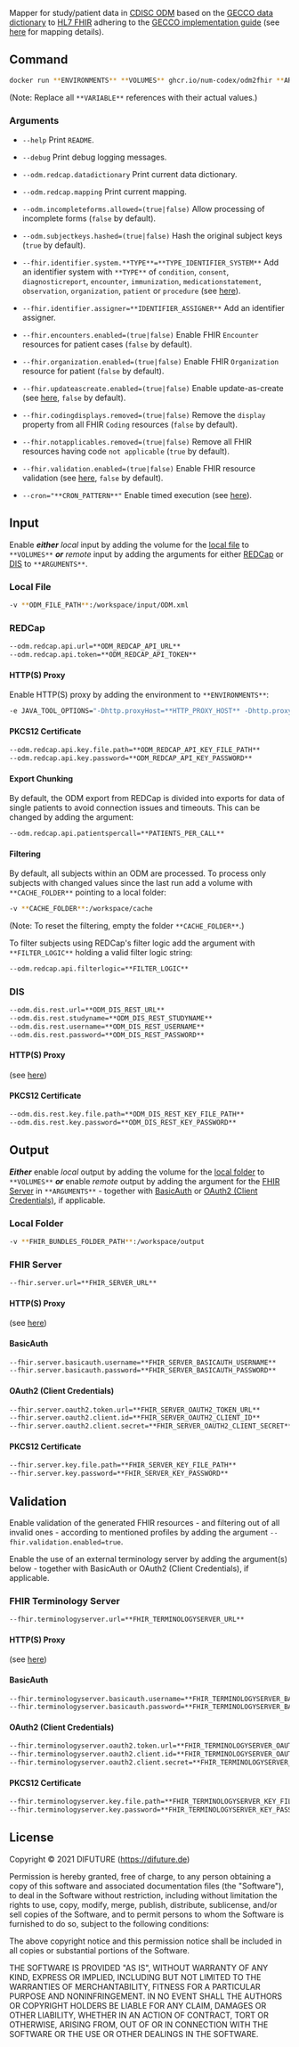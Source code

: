 

Mapper for study/patient data in [CDISC ODM](https://www.cdisc.org/standards/data-exchange/odm) based on the [GECCO data dictionary](https://confluence.imi.med.fau.de/display/MIIC/30+EDC+System+REDCap) to [HL7 FHIR](https://www.hl7.org/fhir) adhering to the [GECCO implementation guide](https://simplifier.net/ForschungsnetzCovid-19) (see [here](mappings.md) for mapping details).

## Command
```sh
docker run **ENVIRONMENTS** **VOLUMES** ghcr.io/num-codex/odm2fhir **ARGUMENTS**
```
(Note: Replace all `**VARIABLE**` references with their actual values.)

### Arguments

* `--help` Print `README`.

* `--debug` Print debug logging messages.

* `--odm.redcap.datadictionary` Print current data dictionary.

* `--odm.redcap.mapping` Print current mapping.

* `--odm.incompleteforms.allowed=(true|false)` Allow processing of incomplete forms (`false` by default). 

* `--odm.subjectkeys.hashed=(true|false)` Hash the original subject keys (`true` by default).

* `--fhir.identifier.system.**TYPE**=**TYPE_IDENTIFIER_SYSTEM**` Add an identifier system with `**TYPE**` of `condition`, `consent`, `diagnosticreport`, `encounter`, `immunization`, `medicationstatement`, `observation`, `organization`, `patient` or `procedure` (see [here](https://simplifier.net/guide/GermanCoronaConsensusDataSet-ImplementationGuide/TransactionBundle)).

* `--fhir.identifier.assigner=**IDENTIFIER_ASSIGNER**` Add an identifier assigner.

* `--fhir.encounters.enabled=(true|false)` Enable FHIR `Encounter` resources for patient cases (`false` by default).

* `--fhir.organization.enabled=(true|false)` Enable FHIR `Organization` resource for patient (`false` by default).

* `--fhir.updateascreate.enabled=(true|false)` Enable update-as-create (see [here](https://www.hl7.org/fhir/http.html#upsert), `false` by default).

* `--fhir.codingdisplays.removed=(true|false)` Remove the `display` property from all FHIR `Coding` resources (`false` by default).

* `--fhir.notapplicables.removed=(true|false)` Remove all FHIR resources having code `not applicable` (`true` by default).

* `--fhir.validation.enabled=(true|false)` Enable FHIR resource validation (see [here](#validation), `false` by default).

* `--cron="**CRON_PATTERN**"` Enable timed execution (see [here](https://docs.spring.io/spring-framework/docs/current/javadoc-api/org/springframework/scheduling/support/CronSequenceGenerator.html)).

## Input

Enable ***either*** *local* input by adding the volume for the [local file](#local-file) to `**VOLUMES**` ***or*** *remote* input by adding the arguments for either [REDCap](#redcap) or [DIS](#dis) to `**ARGUMENTS**`.

### Local File
```sh
-v **ODM_FILE_PATH**:/workspace/input/ODM.xml
```

### REDCap
```sh
--odm.redcap.api.url=**ODM_REDCAP_API_URL**
--odm.redcap.api.token=**ODM_REDCAP_API_TOKEN**
```

#### HTTP(S) Proxy
Enable HTTP(S) proxy by adding the environment to `**ENVIRONMENTS**`:
```sh
-e JAVA_TOOL_OPTIONS="-Dhttp.proxyHost=**HTTP_PROXY_HOST** -Dhttp.proxyPort=**HTTP_PROXY_PORT** -Dhttp.nonProxyHosts=**HTTP_NON_PROXY_HOSTS** -Dhttps.proxyHost=**HTTPS_PROXY_HOST** -Dhttps.proxyPort=**HTTPS_PROXY_PORT** -Dhttps.nonProxyHosts=**HTTPS_NON_PROXY_HOSTS**"
```

#### PKCS12 Certificate
```sh
--odm.redcap.api.key.file.path=**ODM_REDCAP_API_KEY_FILE_PATH**
--odm.redcap.api.key.password=**ODM_REDCAP_API_KEY_PASSWORD**
```

#### Export Chunking
By default, the ODM export from REDCap is divided into exports for data of single patients to avoid connection issues and timeouts. This can be changed by adding the argument:
```sh
--odm.redcap.api.patientspercall=**PATIENTS_PER_CALL**
```

#### Filtering
By default, all subjects within an ODM are processed. To process only subjects with changed values since the last run add a volume with `**CACHE_FOLDER**` pointing to a local folder:
```sh
-v **CACHE_FOLDER**:/workspace/cache
```
(Note: To reset the filtering, empty the folder `**CACHE_FOLDER**`.)

To filter subjects using REDCap's filter logic add the argument with `**FILTER_LOGIC**` holding a valid filter logic string:
```sh
--odm.redcap.api.filterlogic=**FILTER_LOGIC**
```

### DIS
```sh
--odm.dis.rest.url=**ODM_DIS_REST_URL**
--odm.dis.rest.studyname=**ODM_DIS_REST_STUDYNAME**
--odm.dis.rest.username=**ODM_DIS_REST_USERNAME**
--odm.dis.rest.password=**ODM_DIS_REST_PASSWORD**
```

#### HTTP(S) Proxy
(see [here](#https-proxy))

#### PKCS12 Certificate
```sh
--odm.dis.rest.key.file.path=**ODM_DIS_REST_KEY_FILE_PATH**
--odm.dis.rest.key.password=**ODM_DIS_REST_KEY_PASSWORD**
```

## Output

***Either*** enable *local* output by adding the volume for the [local folder](#local-folder) to `**VOLUMES**` ***or*** enable *remote* output by adding the argument for the [FHIR Server](#fhir-server) in `**ARGUMENTS**` - together with [BasicAuth](#basicauth) or [OAuth2 (Client Credentials)](#oauth2-client-credentials), if applicable.

### Local Folder
```sh
-v **FHIR_BUNDLES_FOLDER_PATH**:/workspace/output
```

### FHIR Server
```sh
--fhir.server.url=**FHIR_SERVER_URL**
```

#### HTTP(S) Proxy
(see [here](#https-proxy))

#### BasicAuth
```sh
--fhir.server.basicauth.username=**FHIR_SERVER_BASICAUTH_USERNAME**
--fhir.server.basicauth.password=**FHIR_SERVER_BASICAUTH_PASSWORD**
```

#### OAuth2 (Client Credentials)
```sh
--fhir.server.oauth2.token.url=**FHIR_SERVER_OAUTH2_TOKEN_URL**
--fhir.server.oauth2.client.id=**FHIR_SERVER_OAUTH2_CLIENT_ID**
--fhir.server.oauth2.client.secret=**FHIR_SERVER_OAUTH2_CLIENT_SECRET**
```

#### PKCS12 Certificate
```sh
--fhir.server.key.file.path=**FHIR_SERVER_KEY_FILE_PATH**
--fhir.server.key.password=**FHIR_SERVER_KEY_PASSWORD**
```

## Validation
Enable validation of the generated FHIR resources - and filtering out of all invalid ones - according to mentioned profiles by adding the argument `--fhir.validation.enabled=true`.

Enable the use of an external terminology server by adding the argument(s) below - together with BasicAuth or OAuth2 (Client Credentials), if applicable.

### FHIR Terminology Server
```sh
--fhir.terminologyserver.url=**FHIR_TERMINOLOGYSERVER_URL**
```

#### HTTP(S) Proxy
(see [here](#https-proxy))

#### BasicAuth
```sh
--fhir.terminologyserver.basicauth.username=**FHIR_TERMINOLOGYSERVER_BASICAUTH_USERNAME**
--fhir.terminologyserver.basicauth.password=**FHIR_TERMINOLOGYSERVER_BASICAUTH_PASSWORD**
```

#### OAuth2 (Client Credentials)
```sh
--fhir.terminologyserver.oauth2.token.url=**FHIR_TERMINOLOGYSERVER_OAUTH2_TOKEN_URL**
--fhir.terminologyserver.oauth2.client.id=**FHIR_TERMINOLOGYSERVER_OAUTH2_CLIENT_ID**
--fhir.terminologyserver.oauth2.client.secret=**FHIR_TERMINOLOGYSERVER_OAUTH2_CLIENT_SECRET**
```

#### PKCS12 Certificate
```sh
--fhir.terminologyserver.key.file.path=**FHIR_TERMINOLOGYSERVER_KEY_FILE_PATH**
--fhir.terminologyserver.key.password=**FHIR_TERMINOLOGYSERVER_KEY_PASSWORD**
```

## License

Copyright &copy; 2021 DIFUTURE (https://difuture.de)

Permission is hereby granted, free of charge, to any person obtaining a copy of this software and associated documentation files (the "Software"), to deal in the Software without restriction, including without limitation the rights to use, copy, modify, merge, publish, distribute, sublicense, and/or sell copies of the Software, and to permit persons to whom the Software is furnished to do so, subject to the following conditions:

The above copyright notice and this permission notice shall be included in all copies or substantial portions of the Software.

THE SOFTWARE IS PROVIDED "AS IS", WITHOUT WARRANTY OF ANY KIND, EXPRESS OR IMPLIED, INCLUDING BUT NOT LIMITED TO THE WARRANTIES OF MERCHANTABILITY, FITNESS FOR A PARTICULAR PURPOSE AND NONINFRINGEMENT. IN NO EVENT SHALL THE AUTHORS OR COPYRIGHT HOLDERS BE LIABLE FOR ANY CLAIM, DAMAGES OR OTHER LIABILITY, WHETHER IN AN ACTION OF CONTRACT, TORT OR OTHERWISE, ARISING FROM, OUT OF OR IN CONNECTION WITH THE SOFTWARE OR THE USE OR OTHER DEALINGS IN THE SOFTWARE.